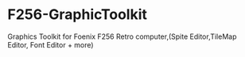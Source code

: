 # F256-GraphicToolkit
Graphics Toolkit for Foenix F256 Retro computer,(Spite Editor,TileMap Editor, Font Editor + more)

